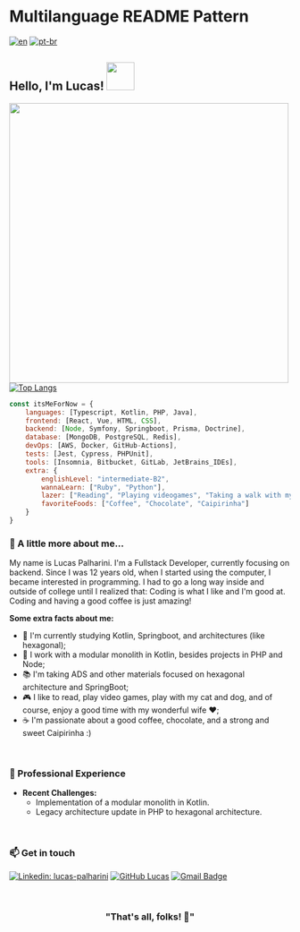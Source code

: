 
# Multilanguage README Pattern
[![en](https://img.shields.io/badge/lang-en-red.svg)](https://github.com/pipas2309/pipas2309/blob/main/README.md)
[![pt-br](https://img.shields.io/badge/lang-pt--br-green.svg)](https://github.com/pipas2309/pipas2309/blob/main/README.pt-br.md)

## Hello, I'm Lucas! <img src="https://media.giphy.com/media/mGcNjsfWAjY5AEZNw6/giphy.gif" width="50">

<img align="left" width=500 px src="https://user-images.githubusercontent.com/97993001/170432301-e13759f0-6cdc-4265-8926-b4865f632ba6.png">

[![Top Langs](https://github-readme-stats.vercel.app/api/top-langs/?username=pipas2309)](https://github.com/pipas2309)

```Javascript
const itsMeForNow = {
    languages: [Typescript, Kotlin, PHP, Java],
    frontend: [React, Vue, HTML, CSS],
    backend: [Node, Symfony, Springboot, Prisma, Doctrine],
    database: [MongoDB, PostgreSQL, Redis],
    devOps: [AWS, Docker, GitHub-Actions],
    tests: [Jest, Cypress, PHPUnit],
    tools: [Insomnia, Bitbucket, GitLab, JetBrains_IDEs],
    extra: {
        englishLevel: "intermediate-B2",
        wannaLearn: ["Ruby", "Python"],
        lazer: ["Reading", "Playing videogames", "Taking a walk with my loved ones and pets"],
        favoriteFoods: ["Coffee", "Chocolate", "Caipirinha"]
    }
} 
```

### 🌱 A little more about me...

My name is Lucas Palharini. I'm a Fullstack Developer, currently focusing on backend. Since I was 12 years old, when I started using the computer, I became interested in programming. I had to go a long way inside and outside of college until I realized that: Coding is what I like and I'm good at. Coding and having a good coffee is just amazing!

**Some extra facts about me:**

-    🌱 I'm currently studying Kotlin, Springboot, and architectures (like hexagonal);
-    💞️ I work with a modular monolith in Kotlin, besides projects in PHP and Node;
-    📚 I'm taking ADS and other materials focused on hexagonal architecture and SpringBoot;
-    🎮 I like to read, play video games, play with my cat and dog, and of course, enjoy a good time with my wonderful wife ♥;
-    ☕ I'm passionate about a good coffee, chocolate, and a strong and sweet Caipirinha :)

<br>

### 💼 Professional Experience

-   **Recent Challenges:**
    -   Implementation of a modular monolith in Kotlin.
    -   Legacy architecture update in PHP to hexagonal architecture.

<br>

### 📫 Get in touch

[![Linkedin: lucas-palharini](https://img.shields.io/badge/-LucasPalharini-blue?style=flat-square&logo=Linkedin&logoColor=white&link=https://www.linkedin.com/in/lucas-palharini/)](https://www.linkedin.com/in/lucas-palharini/)   [![GitHub Lucas](https://img.shields.io/github/followers/pipas2309?label=follow&style=social)](https://github.com/pipas2309) [![Gmail Badge](https://img.shields.io/badge/-Gmail-c14438?style=flat&logo=Gmail&logoColor=white&link=mailto:rebeccamanzi@gmail.com)](mailto:bazezimo42@gmail.com)

<br>

<h3 align="center" size=32>"That's all, folks! 🐰"</h3> 
